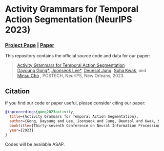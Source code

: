 # Activity Grammars for Temporal Action Segmentation (NeurIPS 2023)
### [Project Page](https://jsleeo424.github.io/KARI/) | [Paper](https://openreview.net/forum?id=oOXZ5JEjPb)
This repository contains the official source code and data for our paper:

> [Activity Grammars for Temporal Action Segmentation](https://openreview.net/forum?id=oOXZ5JEjPb)  
> [Dayoung Gong*](https://gongda0e.github.io/),
> [Joonseok Lee*](https://scholar.google.com/citations?user=ZXcSl7cAAAAJ&hl=ko),
> [Deunsol Jung](https://hesedjds.github.io/),
> [Suha Kwak](https://suhakwak.github.io/), and
> [Minsu Cho](http://cvlab.postech.ac.kr/~mcho/)
> , POSTECH,
> NeurIPS, New Orleans, 2023.

## Citation
If you find our code or paper useful, please consider citing our paper:
```BibTeX
@inproceedings{gong2023activity,
  title={Activity Grammars for Temporal Action Segmentation},
  author={Gong, Dayoung and Lee, Joonseok and Jung, Deunsol and Kwak, Suha and Cho, Minsu},
  booktitle={Thirty-seventh Conference on Neural Information Processing Systems},
  year={2023}
}
```

Codes will be available ASAP.
